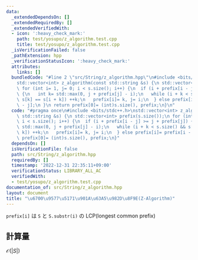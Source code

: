 ```yaml
---
data:
  _extendedDependsOn: []
  _extendedRequiredBy: []
  _extendedVerifiedWith:
  - icon: ':heavy_check_mark:'
    path: test/yosupo/z_algorithm.test.cpp
    title: test/yosupo/z_algorithm.test.cpp
  _isVerificationFailed: false
  _pathExtension: hpp
  _verificationStatusIcon: ':heavy_check_mark:'
  attributes:
    links: []
  bundledCode: "#line 2 \"src/String/z_algorithm.hpp\"\n#include <bits/stdc++.h>\n\
    std::vector<int> z_algorithm(const std::string &s) {\n std::vector<int> prefix(s.size());\n\
    \ for (int i= 1, j= 0; i < s.size(); i++) {\n  if (i + prefix[i - j] >= j + prefix[j])\
    \ {\n   int k= std::max(0, j + prefix[j] - i);\n   while (i + k < s.size() &&\
    \ s[k] == s[i + k]) ++k;\n   prefix[i]= k, j= i;\n  } else prefix[i]= prefix[i\
    \ - j];\n }\n return prefix[0]= (int)s.size(), prefix;\n}\n"
  code: "#pragma once\n#include <bits/stdc++.h>\nstd::vector<int> z_algorithm(const\
    \ std::string &s) {\n std::vector<int> prefix(s.size());\n for (int i= 1, j= 0;\
    \ i < s.size(); i++) {\n  if (i + prefix[i - j] >= j + prefix[j]) {\n   int k=\
    \ std::max(0, j + prefix[j] - i);\n   while (i + k < s.size() && s[k] == s[i +\
    \ k]) ++k;\n   prefix[i]= k, j= i;\n  } else prefix[i]= prefix[i - j];\n }\n return\
    \ prefix[0]= (int)s.size(), prefix;\n}"
  dependsOn: []
  isVerificationFile: false
  path: src/String/z_algorithm.hpp
  requiredBy: []
  timestamp: '2022-12-31 22:35:11+09:00'
  verificationStatus: LIBRARY_ALL_AC
  verifiedWith:
  - test/yosupo/z_algorithm.test.cpp
documentation_of: src/String/z_algorithm.hpp
layout: document
title: "\u6700\u9577\u5171\u901A\u63A5\u982D\u8F9E(Z-Algorithm)"
---
```

`prefix[i]` は `S` と `S.substr(i)` の LCP(longest common prefix)
## 計算量
$\mathcal{O}(|S|)$